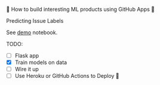 :construction: How to build interesting ML products using GitHub Apps :construction:

Predicting Issue Labels

See [demo](notebooks/Demo.ipynb) notebook.


TODO: 
- [ ] Flask app
- [x] Train models on data
- [ ] Wire it up
- [ ] Use Heroku or GitHub Actions to Deploy :rocket:

